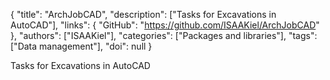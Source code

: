 {
  "title": "ArchJobCAD",
  "description": ["Tasks for Excavations in AutoCAD"],
  "links": {
    "GitHub": "https://github.com/ISAAKiel/ArchJobCAD"
  },
  "authors": ["ISAAKiel"],
  "categories": ["Packages and libraries"],
  "tags": ["Data management"],
  "doi": null
}

<!-- Generated by csv2md.R – do not edit by hand -->

Tasks for Excavations in AutoCAD